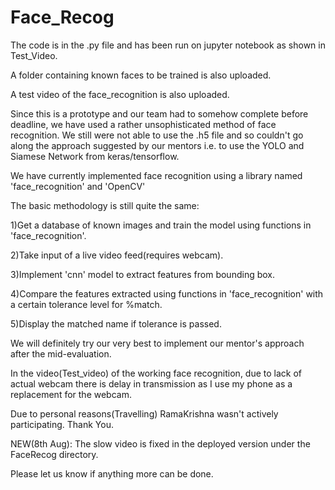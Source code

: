 # Face_Recog
The code is in the .py file and has been run on jupyter notebook as shown in Test_Video.

A folder containing known faces to be trained is also uploaded.

A test video of the face_recognition is also uploaded.

Since this is a prototype and our team had to somehow complete before deadline, we have used a rather unsophisticated method of face recognition.
We still were not able to use the .h5 file and so couldn't go along the approach suggested by our mentors i.e. to use the YOLO and Siamese Network from keras/tensorflow.

We have currently implemented face recognition using a library named 'face_recognition' and 'OpenCV'

The basic methodology is still quite the same:

  1)Get a database of known images and train the model using functions in 'face_recognition'.

  2)Take input of a live video feed(requires webcam).
  
  3)Implement 'cnn' model to extract features from bounding box.
  
  4)Compare the features extracted using functions in 'face_recognition' with a certain tolerance level for %match.
  
  5)Display the matched name if tolerance is passed.
  
We will definitely try our very best to implement our mentor's approach after the mid-evaluation.
  
In the video(Test_video) of the working face recognition, due to lack of actual webcam there is delay in transmission as I use my phone as a replacement for the webcam. 

Due to personal reasons(Travelling) RamaKrishna wasn't actively participating.
Thank You.

NEW(8th Aug):
The slow video is fixed in the deployed version under the FaceRecog directory.

Please let us know if anything more can be done.
